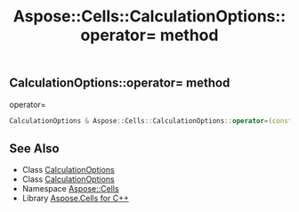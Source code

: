 ﻿---
title: Aspose::Cells::CalculationOptions::operator= method
linktitle: operator=
second_title: Aspose.Cells for C++ API Reference
description: 'Aspose::Cells::CalculationOptions::operator= method. operator= in C++.'
type: docs
weight: 300
url: /cpp/aspose.cells/calculationoptions/operator_asm/
---
## CalculationOptions::operator= method


operator=

```cpp
CalculationOptions & Aspose::Cells::CalculationOptions::operator=(const CalculationOptions &src)
```

## See Also

* Class [CalculationOptions](../)
* Class [CalculationOptions](../)
* Namespace [Aspose::Cells](../../)
* Library [Aspose.Cells for C++](../../../)
